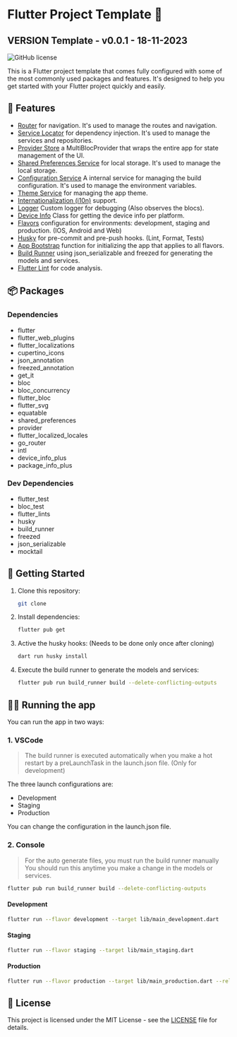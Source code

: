 # Flutter Project Template 🌹

## VERSION Template - v0.0.1 - 18-11-2023

![GitHub license](https://img.shields.io/github/license/afandos-bbm/flutter_app_empty_template?style=flat-square)

This is a Flutter project template that comes fully configured with some of the most commonly used packages and features. It's designed to help you get started with your Flutter project quickly and easily.

## 🚀 Features

- [Router](https://pub.dev/packages/go_router) for navigation. It's used to manage the routes and navigation.
- [Service Locator](https://pub.dev/packages/get_it) for dependency injection. It's used to manage the services and repositories.
- [Provider Store](https://pub.dev/packages/provider) a MultiBlocProvider that wraps the entire app for state management of the UI.
- [Shared Preferences Service](https://pub.dev/packages/shared_preferences) for local storage. It's used to manage the local storage.
- [Configuration Service]() A internal service for managing the build configuration. It's used to manage the environment variables.
- [Theme Service]() for managing the app theme.
- [Internationalization (i10n)](https://flutter.dev/docs/development/accessibility-and-localization/internationalization) support.
- [Logger]() Custom logger for debugging (Also observes the blocs).
- [Device Info]() Class for getting the device info per platform.
- [Flavors]() configuration for environments: development, staging and production. (IOS, Android and Web)
- [Husky](https://pub.dev/packages/husky) for pre-commit and pre-push hooks. (Lint, Format, Tests)
- [App Bootstrap]() function for initializing the app that applies to all flavors.
- [Build Runner]() using json_serializable and freezed for generating the models and services.
- [Flutter Lint](https://pub.dev/packages/flutter_lints) for code analysis.

## 📦 Packages

### Dependencies

- flutter
- flutter_web_plugins
- flutter_localizations
- cupertino_icons
- json_annotation
- freezed_annotation
- get_it
- bloc
- bloc_concurrency
- flutter_bloc
- flutter_svg
- equatable
- shared_preferences
- provider
- flutter_localized_locales
- go_router
- intl
- device_info_plus
- package_info_plus

### Dev Dependencies

- flutter_test
- bloc_test
- flutter_lints
- husky
- build_runner
- freezed
- json_serializable
- mocktail

## 📝 Getting Started

1. Clone this repository:

   ```bash
   git clone
   ```

2. Install dependencies:

   ```bash
   flutter pub get
   ```

3. Active the husky hooks: (Needs to be done only once after cloning)

   ```bash
   dart run husky install
   ```

4. Execute the build runner to generate the models and services:

   ```bash
   flutter pub run build_runner build --delete-conflicting-outputs
   ```

## 🏃‍♂️ Running the app

You can run the app in two ways:

### 1. VSCode

> The build runner is executed automatically when you make a hot restart by a preLaunchTask in the launch.json file. (Only for development)

The three launch configurations are:

- Development
- Staging
- Production

You can change the configuration in the launch.json file.

### 2. Console

> For the auto generate files, you must run the build runner manually
> You should run this anytime you make a change in the models or services.

```bash
flutter pub run build_runner build --delete-conflicting-outputs
```

#### Development

```bash
flutter run --flavor development --target lib/main_development.dart
```

#### Staging

```bash
flutter run --flavor staging --target lib/main_staging.dart
```

#### Production

```bash
flutter run --flavor production --target lib/main_production.dart --release
```

## 📄 License

This project is licensed under the MIT License - see the [LICENSE](LICENSE) file for details.
